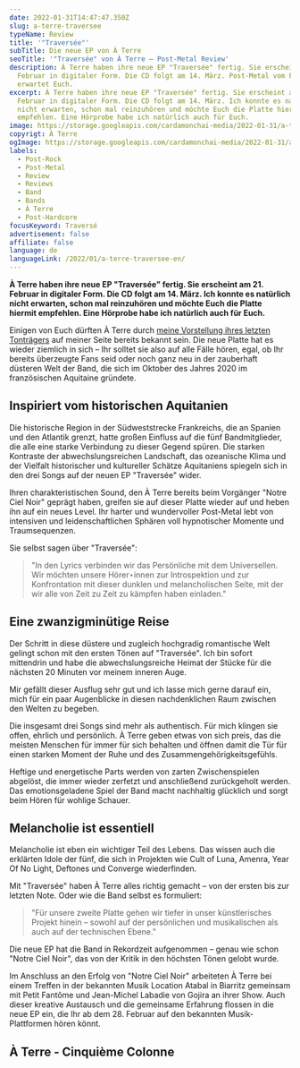 ```yaml
---
date: 2022-01-31T14:47:47.350Z
slug: a-terre-traversee
typeName: Review
title: '"Traversée"'
subTitle: Die neue EP von À Terre
seoTitle: '"Traversée" von À Terre – Post-Metal Review'
description: À Terre haben ihre neue EP "Traversée" fertig. Sie erscheint am 21.
  Februar in digitaler Form. Die CD folgt am 14. März. Post-Metal vom Feinsten
  erwartet Euch.
excerpt: À Terre haben ihre neue EP "Traversée" fertig. Sie erscheint am 21.
  Februar in digitaler Form. Die CD folgt am 14. März. Ich konnte es natürlich
  nicht erwarten, schon mal reinzuhören und möchte Euch die Platte hiermit
  empfehlen. Eine Hörprobe habe ich natürlich auch für Euch.
image: https://storage.googleapis.com/cardamonchai-media/2022-01-31/a-terre-traversee-jpg-imagine-080808_000000_1024_768/640.webp
copyrigt: À Terre
ogImage: https://storage.googleapis.com/cardamonchai-media/2022-01-31/a-terre-traversee-fb-png-imagine-080808_0d0d0d_1200_628/640.webp
labels:
  - Post-Rock
  - Post-Metal
  - Review
  - Reviews
  - Band
  - Bands
  - À Terre
  - Post-Hardcore
focusKeyword: Traversé
advertisement: false
affiliate: false
language: de
languageLink: /2022/01/a-terre-traversee-en/
---
```

**À Terre haben ihre neue EP "Traversée" fertig. Sie erscheint am 21. Februar in digitaler Form. Die CD folgt am 14. März. Ich konnte es natürlich nicht erwarten, schon mal reinzuhören und möchte Euch die Platte hiermit empfehlen. Eine Hörprobe habe ich natürlich auch für Euch.**

Einigen von Euch dürften À Terre durch [meine Vorstellung ihres letzten Tonträgers](/2021/05/a-terre-notre-ciel-noir/) auf meiner Seite bereits bekannt sein. Die neue Platte hat es wieder ziemlich in sich – Ihr solltet sie also auf alle Fälle hören, egal, ob Ihr bereits überzeugte Fans seid oder noch ganz neu in der zauberhaft düsteren Welt der Band, die sich im Oktober des Jahres 2020 im französischen Aquitaine gründete.

## Inspiriert vom historischen Aquitanien

Die historische Region in der Südweststrecke Frankreichs, die an Spanien und den Atlantik grenzt, hatte großen Einfluss auf die fünf Bandmitglieder, die alle eine starke Verbindung zu dieser Gegend spüren. Die starken Kontraste der abwechslungsreichen Landschaft, das ozeanische Klima und der Vielfalt historischer und kultureller Schätze Aquitaniens spiegeln sich in den drei Songs auf der neuen EP "Traversée" wider.

Ihren charakteristischen Sound, den À Terre bereits beim Vorgänger "Notre Ciel Noir" geprägt haben, greifen sie auf dieser Platte wieder auf und heben ihn auf ein neues Level. Ihr harter und wundervoller Post-Metal lebt von intensiven und leidenschaftlichen Sphären voll hypnotischer Momente und Traumsequenzen.

Sie selbst sagen über "Traversée":

> "In den Lyrics verbinden wir das Persönliche mit dem Universellen. Wir möchten unsere Hörer⋆innen zur Introspektion und zur Konfrontation mit dieser dunklen und melancholischen Seite, mit der wir alle von Zeit zu Zeit zu kämpfen haben einladen."

## Eine zwanzigminütige Reise

Der Schritt in diese düstere und zugleich hochgradig romantische Welt gelingt schon mit den ersten Tönen auf "Traversée". Ich bin sofort mittendrin und habe die abwechslungsreiche Heimat der Stücke für die nächsten 20 Minuten vor meinem inneren Auge.

Mir gefällt dieser Ausflug sehr gut und ich lasse mich gerne darauf ein, mich für ein paar Augenblicke in diesen nachdenklichen Raum zwischen den Welten zu begeben.

Die insgesamt drei Songs sind mehr als authentisch. Für mich klingen sie offen, ehrlich und persönlich. À Terre geben etwas von sich preis, das die meisten Menschen für immer für sich behalten und öffnen damit die Tür für einen starken Moment der Ruhe und des Zusammengehörigkeitsgefühls.

Heftige und energetische Parts werden von zarten Zwischenspielen abgelöst, die immer wieder zerfetzt und anschließend zurückgeholt werden. Das emotionsgeladene Spiel der Band macht nachhaltig glücklich und sorgt beim Hören für wohlige Schauer.

## Melancholie ist essentiell

Melancholie ist eben ein wichtiger Teil des Lebens. Das wissen auch die erklärten Idole der fünf, die sich in Projekten wie Cult of Luna, Amenra, Year Of No Light, Deftones und Converge wiederfinden.

Mit "Traversée" haben À Terre alles richtig gemacht – von der ersten bis zur letzten Note. Oder wie die Band selbst es formuliert: 

> "Für unsere zweite Platte gehen wir tiefer in unser künstlerisches Projekt hinein – sowohl auf der persönlichen und musikalischen als auch auf der technischen Ebene."

Die neue EP hat die Band in Rekordzeit aufgenommen – genau wie schon "Notre Ciel Noir", das von der Kritik in den höchsten Tönen gelobt wurde.

Im Anschluss an den Erfolg von "Notre Ciel Noir" arbeiteten À Terre bei einem Treffen in der bekannten Musik Location Atabal in Biarritz gemeinsam mit Petit Fantôme und Jean-Michel Labadie von Gojira an ihrer Show. Auch dieser kreative Austausch und die gemeinsame Erfahrung flossen in die neue EP ein, die Ihr ab dem 28. Februar auf den bekannten Musik-Plattformen hören könnt.

## À Terre - Cinquième Colonne

<YouTube id="Zt5CvN8tkm0" />